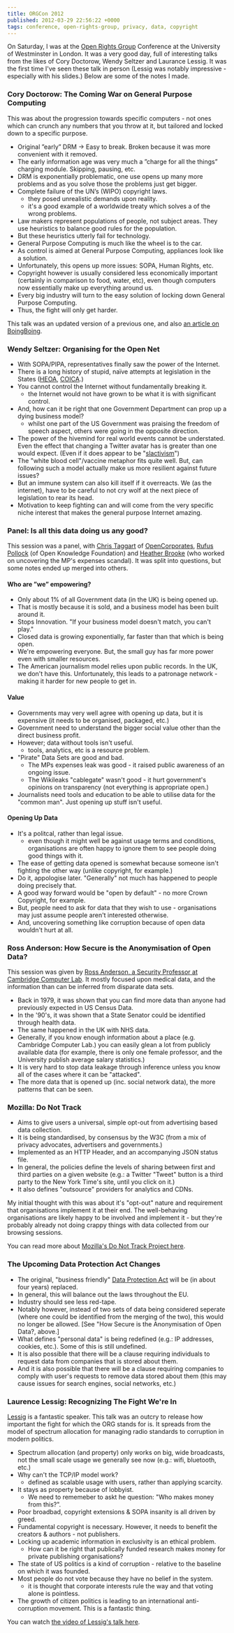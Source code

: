 ```yaml
---
title: ORGCon 2012
published: 2012-03-29 22:56:22 +0000
tags: conference, open-rights-group, privacy, data, copyright
---
```


On Saturday, I was at the [Open Rights Group](http://www.openrightsgroup.org/) Conference at the University of Westminster in London. It was a very good day, full of interesting talks from the likes of Cory Doctorow, Wendy Seltzer and Laurance Lessig. It was the first time I've seen these talk in person (Lessig was notably impressive - especially with his slides.) Below are some of the notes I made.

### Cory Doctorow: The Coming War on General Purpose Computing

This was about the progression towards specific computers - not ones which can crunch any numbers that you throw at it, but tailored and locked down to a specific purpose. 

* Original ”early” DRM -> Easy to break. Broken because it was more convenient with it removed.
* The early information age was very much a ”charge for all the things” charging module. Skipping, pausing, etc.
* DRM is exponentially problematic, one use opens up many more problems and as you solve those the problems just get bigger. 
* Complete failure of the UN’s (WIPO) copyright laws. 
	- they posed unrealistic demands upon reality. 
	- it's a good example of a worldwide treaty which solves a  of the wrong problems. 
* Law makers represent populations of people, not subject areas. They use heuristics to balance good rules for the population. 
* But these heuristics utterly fail for technology. 
* General Purpose Computing is much like the wheel is to the car. 
* As control is aimed at General Purpose Computing, appliances look like a solution. 
* Unfortunately, this opens up more issues: SOPA, Human Rights, etc.
* Copyright however is usually considered less economically important (certainly in comparison to food, water, etc), even though computers now essentially make up everything around us. 
* Every big industry will turn to the easy solution of locking down General Purpose Computing. 
* Thus, the fight will only get harder. 

This talk was an updated version of a previous one, and also [an article on BoingBoing](http://boingboing.net/2012/01/10/lockdown.html). 

### Wendy Seltzer: Organising for the Open Net

* With SOPA/PIPA, representatives finally saw the power of the Internet.
* There is a long history of stupid, naïve attempts at legislation in the States ([HEOA](http://en.wikipedia.org/wiki/Higher_Education_Opportunity_Act#2008_reauthorization), [COICA](http://en.wikipedia.org/wiki/Combating_Online_Infringement_and_Counterfeits_Act).)
* You cannot control the Internet without fundamentally breaking it.
	- the Internet would not have grown to be what it is with significant control. 
* And, how can it be right that one Government Department can prop up a dying business model?
	- whilst one part of the US Government was praising the freedom of speech aspect, others were going in the opposite direction.
* The power of the hivemind for real world events cannot be understated. Even the effect that changing a Twitter avatar has is greater than one would expect. (Even if it does appear to be "[slactivism](http://en.wikipedia.org/wiki/Slacktivism)")
* The "white blood cell"/vaccine metaphor fits quite well. But, can following such a model actually make us more resilient against future issues?
* But an immune system can also kill itself if it overreacts. We (as the internet), have to be careful to not cry wolf at the next piece of legislation to rear its head. 
* Motivation to keep fighting can and will come from the very specific niche interest that makes the general purpose Internet amazing. 

### Panel: Is all this data doing us any good?

This session was a panel, with [Chris Taggart](https://twitter.com/#!/CountCulture) of [OpenCorporates](http://OpenCorporates.com/), [Rufus Pollock](http://rufuspollock.org/) (of Open Knowledge Foundation) and [Heather Brooke](http://heatherbrooke.org/) (who worked on uncovering the MP's expenses scandal). It was split into questions, but some notes ended up merged into others. 

#### Who are ”we” empowering?

* Only about 1% of all Government data (in the UK) is being opened up. 
* That is mostly because it is sold, and a business model has been built around it. 
* Stops Innovation. "If your business model doesn't match, you can't play."
* Closed data is growing exponentially, far faster than that which is being open.
* We're empowering everyone. But, the small guy has far more power even with smaller resources.
* The American journalism model relies upon public records. In the UK, we don't have this. Unfortunately, this leads to a patronage network - making it harder for new people to get in.

#### Value

* Governments may very well agree with opening up data, but it is expensive (it needs to be organised, packaged, etc.)
* Government need to understand the bigger social value other than the direct business profit.
* However; data without tools isn't useful.
	- tools, analytics, etc is a resource problem.
* "Pirate" Data Sets are good and bad.
	- The MPs expenses leak was good - it raised public awareness of an ongoing issue.
	- The Wikileaks "cablegate" wasn't good - it hurt government's opinions on transparency (not everything is appropriate open.)
* Journalists need tools and education to be able to utilise data for the "common man". Just opening up stuff isn't useful.

#### Opening Up Data

* It's a politcal, rather than legal issue.
	- even though it might well be against usage terms and conditions, organisations are often happy to ignore them to see people doing good things with it.
* The ease of getting data opened is somewhat because someone isn't fighting the other way (unlike copyright, for example.)
* Do it, appologise later. "Generally" not much has happened to people doing precisely that.
* A good way forward would be "open by default" - no more Crown Copyright, for example.
* But, people need to ask for data that they wish to use - organisations may just assume people aren't interested otherwise.
* And, uncovering something like corruption because of open data wouldn't hurt at all.

### Ross Anderson: How Secure is the Anonymisation of Open Data?

This session was given by [Ross Anderson, a Security Professor at Cambridge Computer Lab](http://www.cl.cam.ac.uk/~rja14/). It mostly focused upon medical data, and the information than can be inferred from disparate data sets.

* Back in 1979, it was shown that you can find more data than anyone had previously expected in US Census Data.
* In the '90's, it was shown that a State Senator could be identified through health data.
* The same happened in the UK with NHS data.
* Generally, if you know enough information about a place (e.g. Cambridge Computer Lab.) you can easily glean a lot from publicly available data (for example, there is only one female professor, and the University publish average salary statistics.)
* It is very hard to stop data leakage through inference unless you know all of the cases where it can be "attacked".
* The more data that is opened up (inc. social network data), the more patterns that can be seen.

### Mozilla: Do Not Track

* Aims to give users a universal, simple opt-out from advertising based data collection.
* It is being standardised, by consensus by the W3C (from a mix of privacy advocates, advertisers and governments.)
* Implemented as an HTTP Header, and an accompanying JSON status file.
* In general, the policies define the levels of sharing between first and third parties on a given website (e.g.: a Twitter "Tweet" button is a third party to the New York Time's site, until you click on it.)
* It also defines "outsource" providers for analytics and CDNs.

My initial thought with this was about it's "opt-out" nature and requirement that organisations implement it at their end. The well-behaving organisations are likely happy to be involved and implement it - but they're probably already not doing crappy things with data collected from our browsing sessions.

You can read more about [Mozilla's Do Not Track Project here](http://dnt.mozilla.org/).

### The Upcoming Data Protection Act Changes

* The original, "business friendly" [Data Protection Act](http://en.wikipedia.org/wiki/Data_Protection_Act_1998) will be (in about four years) replaced.
* In general, this will balance out the laws throughout the EU.
* Industry should see less red-tape.
* Notably however, instead of two sets of data being considered seperate (where one could be identified from the merging of the two), this would no longer be allowed. [See "How Secure is the Anonymisation of Open Data?, above.]
* What defines "personal data" is being redefined (e.g.: IP addresses, cookies, etc.). Some of this is still undefined.
* It is also possible that there will be a clause requiring individuals to request data from companies that is stored about them.
* And it is also possible that there will be a clause requiring companies to comply with user's requests to remove data stored about them (this may cause issues for search engines, social networks, etc.)

### Laurence Lessig: Recognizing The Fight We're In

[Lessig](http://www.lessig.org/) is a fantastic speaker. This talk was an outcry to release how important the fight for which the ORG stands for is. It spreads from the model of spectrum allocation for managing radio standards to corruption in modern politics.

* Spectrum allocation (and property) only works on big, wide broadcasts, not the small scale usage we generally see now (e.g.: wifi, bluetooth, etc.)
* Why can't the TCP/IP model work?
	- defined as scalable usage with users, rather than applying scarcity.
* It stays as property because of lobbyist.
	- We need to rememeber to askt he question: "Who makes money from this?".
* Poor broadbad, copyright extensions & SOPA insanity is all driven by greed.
* Fundamental copyright is necessary. However, it needs to benefit the creators & authors - not publishers.
* Locking up academic information in exclusivity is an ethical problem.
	- How can it be right that publically funded research makes money for private publishing organisations?
* The state of US politics is a kind of corruption - relative to the baseline on which it was founded.
* Most people do not vote because they have no belief in the system.
	- it is thought that corporate interests rule the way and that voting alone is pointless.
* The growth of citizen politics is leading to an international anti-corruption movement. This is a fantastic thing.

You can watch [the video of Lessig's talk here](https://vimeo.com/39188615).

